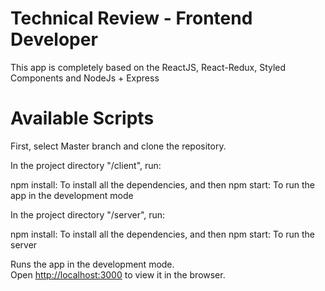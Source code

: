 # Technical Review - Frontend Developer

This app is completely based on the ReactJS, React-Redux, Styled Components and NodeJs + Express

# Available Scripts
First, select Master branch and clone the repository.

In the project directory "/client", run:

npm install: To install all the dependencies, and then
npm start: To run the app in the development mode

In the project directory "/server", run:

npm install: To install all the dependencies, and then
npm start: To run the server

Runs the app in the development mode.\
Open [http://localhost:3000](http://localhost:3000) to view it in the browser.


